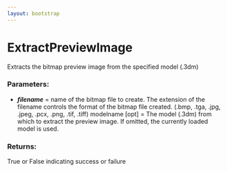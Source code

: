```yaml
---
layout: bootstrap
---
```


# ExtractPreviewImage

Extracts the bitmap preview image from the specified model (.3dm)
        

### Parameters:

- ***filename*** = name of the bitmap file to create. The extension of
   the filename controls the format of the bitmap file created.
   (.bmp, .tga, .jpg, .jpeg, .pcx, .png, .tif, .tiff)
modelname [opt] = The model (.3dm) from which to extract the
   preview image. If omitted, the currently loaded model is used.
        

### Returns:


True or False indicating success or failure
        
